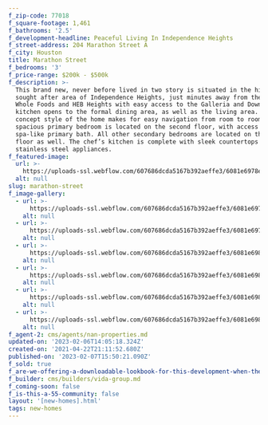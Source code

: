```yaml
---
f_zip-code: 77018
f_square-footage: 1,461
f_bathrooms: '2.5'
f_development-headline: Peaceful Living In Independence Heights
f_street-address: 204 Marathon Street A
f_city: Houston
title: Marathon Street
f_bedrooms: '3'
f_price-range: $200k - $500k
f_description: >-
  This brand new, never before lived in two story is situated in the highly
  sought after area of Independence Heights, just minutes away from the new
  Whole Foods and HEB Heights with easy access to the Galleria and Downtown. The
  kitchen opens to the formal dining area, as well as the living area. The open
  concept style of the home makes for easy navigation from room to room. The
  spacious primary bedroom is located on the second floor, with access to the
  spa-like primary bath. All other secondary bedrooms are located on the second
  floor as well. The chef’s kitchen is complete with sleek countertops and
  stainless steel appliances.
f_featured-image:
  url: >-
    https://uploads-ssl.webflow.com/607686dcda5167b392aeffe3/6081e6978e52b730fe107c84_6077c89764102e921cb82cba_60348f0d28549marathon-3.jpeg
  alt: null
slug: marathon-street
f_image-gallery:
  - url: >-
      https://uploads-ssl.webflow.com/607686dcda5167b392aeffe3/6081e6978e52b730fe107c84_6077c89764102e921cb82cba_60348f0d28549marathon-3.jpeg
    alt: null
  - url: >-
      https://uploads-ssl.webflow.com/607686dcda5167b392aeffe3/6081e6978e52b7547e107c85_6077c89764102e06b0b82cbb_60348f0ba84cdimg-2-3.jpeg
    alt: null
  - url: >-
      https://uploads-ssl.webflow.com/607686dcda5167b392aeffe3/6081e6988e52b74e59107c86_6077c89764102e7279b82cbc_60348f09efb1fimg-3-2.jpeg
    alt: null
  - url: >-
      https://uploads-ssl.webflow.com/607686dcda5167b392aeffe3/6081e6988e52b71ae4107c88_6077c89764102e524bb82cbd_60348f086c035img-4-6.jpeg
    alt: null
  - url: >-
      https://uploads-ssl.webflow.com/607686dcda5167b392aeffe3/6081e6988e52b7d148107c87_6077c89764102e5db3b82cbf_60348f06be7a8img-5-4.jpeg
    alt: null
  - url: >-
      https://uploads-ssl.webflow.com/607686dcda5167b392aeffe3/6081e6988e52b76b20107c8b_6077c89764102ed180b82cbe_60348f0538b03img-6-6.jpeg
    alt: null
f_agent-2: cms/agents/nan-properties.md
updated-on: '2023-02-06T14:05:18.324Z'
created-on: '2021-04-22T21:11:52.680Z'
published-on: '2023-02-07T15:50:21.090Z'
f_sold: true
f_are-we-offering-a-downloadable-lookbook-for-this-development-when-they-submit-their-contact-info: false
f_builder: cms/builders/vida-group.md
f_coming-soon: false
f_is-this-a-55-community: false
layout: '[new-homes].html'
tags: new-homes
---
```



